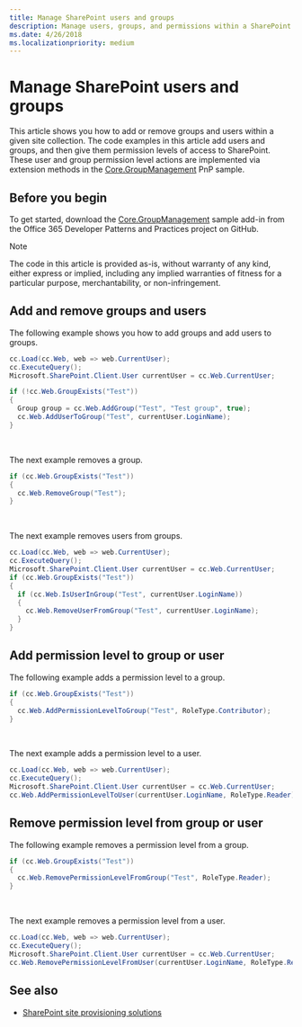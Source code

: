 ```yaml
---
title: Manage SharePoint users and groups
description: Manage users, groups, and permissions within a SharePoint site collection.
ms.date: 4/26/2018
ms.localizationpriority: medium
---
```


# Manage SharePoint users and groups

This article shows you how to add or remove groups and users within a given site collection. The code examples in this article add users and groups, and then give them permission levels of access to SharePoint. These user and group permission level actions are implemented via extension methods in the [Core.GroupManagement](https://github.com/pnp/PnP/tree/master/Samples/Core.GroupManagement) PnP sample.

## Before you begin

To get started, download the [Core.GroupManagement](https://github.com/pnp/PnP/tree/master/Samples/Core.GroupManagement) sample add-in from the Office 365 Developer Patterns and Practices project on GitHub.

> [!NOTE] 
> The code in this article is provided as-is, without warranty of any kind, either express or implied, including any implied warranties of fitness for a particular purpose, merchantability, or non-infringement.

## Add and remove groups and users

The following example shows you how to add groups and add users to groups.

```csharp
cc.Load(cc.Web, web => web.CurrentUser);
cc.ExecuteQuery();
Microsoft.SharePoint.Client.User currentUser = cc.Web.CurrentUser;

if (!cc.Web.GroupExists("Test"))
{
  Group group = cc.Web.AddGroup("Test", "Test group", true);
  cc.Web.AddUserToGroup("Test", currentUser.LoginName);
}
```

<br/>

The next example removes a group.

```csharp
if (cc.Web.GroupExists("Test"))
{
  cc.Web.RemoveGroup("Test");
}
```

<br/>

The next example removes users from groups.

```csharp
cc.Load(cc.Web, web => web.CurrentUser);
cc.ExecuteQuery();
Microsoft.SharePoint.Client.User currentUser = cc.Web.CurrentUser;
if (cc.Web.GroupExists("Test"))
{
  if (cc.Web.IsUserInGroup("Test", currentUser.LoginName))
  {
    cc.Web.RemoveUserFromGroup("Test", currentUser.LoginName);
  }
}
```

## Add permission level to group or user

The following example adds a permission level to a group.

```csharp
if (cc.Web.GroupExists("Test"))
{
  cc.Web.AddPermissionLevelToGroup("Test", RoleType.Contributor);
}
```

<br/>

The next example adds a permission level to a user.

```csharp
cc.Load(cc.Web, web => web.CurrentUser);
cc.ExecuteQuery();
Microsoft.SharePoint.Client.User currentUser = cc.Web.CurrentUser;
cc.Web.AddPermissionLevelToUser(currentUser.LoginName, RoleType.Reader);
```

## Remove permission level from group or user

The following example removes a permission level from a group.

```csharp
if (cc.Web.GroupExists("Test"))
{
  cc.Web.RemovePermissionLevelFromGroup("Test", RoleType.Reader);
}

```

<br/>

The next example removes a permission level from a user.

```csharp
cc.Load(cc.Web, web => web.CurrentUser);
cc.ExecuteQuery();
Microsoft.SharePoint.Client.User currentUser = cc.Web.CurrentUser;
cc.Web.RemovePermissionLevelFromUser(currentUser.LoginName, RoleType.Reader);
```

## See also

- [SharePoint site provisioning solutions](sharepoint-site-provisioning-solutions.md)

